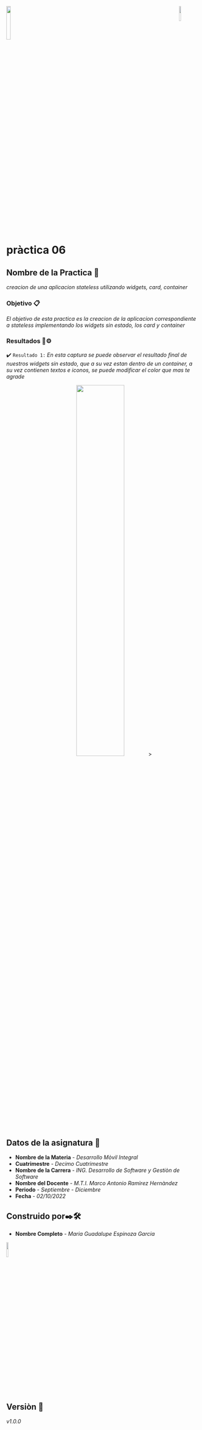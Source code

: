 
<p align="left"><img src="https://user-images.githubusercontent.com/107955084/193476504-34163066-49d8-4491-b9ab-f4483c647d8e.jpeg" width="10%" align="right"><img src="https://user-images.githubusercontent.com/107955084/193477064-e11fd08e-bbf9-41d5-a065-75d38b05ce2c.jpg" width="15%"     
 />  
                     </p>


<p align="center"> <h1> pràctica 06</h1></p>

## Nombre de la Practica 🚀

_creacion de una aplicacion stateless utilizando widgets, card, container_


### Objetivo 📋

_El objetivo de esta practica es la creacion de la aplicacion correspondiente a stateless implementando los widgets sin estado, los card y container_

### Resultados 🔧⚙️



:heavy_check_mark: `Resultado 1:` _En esta captura se puede observar el resultado final de nuestros widgets sin estado, que a su vez estan dentro de un container, a su vez contienen textos e iconos, se puede modificar el color que mas te agrade_

<p align="center"><img src="https://user-images.githubusercontent.com/107955084/193704621-0eed827c-2865-4781-ad21-e49b0a1f8ca8.png" width="50%"/>></p>






## Datos de la asignatura 📖


* **Nombre de la Materia** - *Desarrollo Mòvil Integral*
* **Cuatrimestre** - *Decimo Cuatrimestre*
* **Nombre de la Carrera** - *ING. Desarrollo de Software y Gestiòn de Software*
* **Nombre del Docente** - *M.T.I. Marco Antonio Ramìrez Hernàndez*
* **Periodo** - *Septiembre - Diciembre*
* **Fecha** - *02/10/2022*




## Construido por✒️🛠️


* **Nombre Completo** - *Maria Guadalupe Espinoza Garcia*
<p align="left"><img src="https://user-images.githubusercontent.com/107955084/193477951-13aed67f-cab9-47f7-9a3e-a281afda8235.jpg" width="10%"/></p>

## Versiòn 📌

_v1.0.0_
